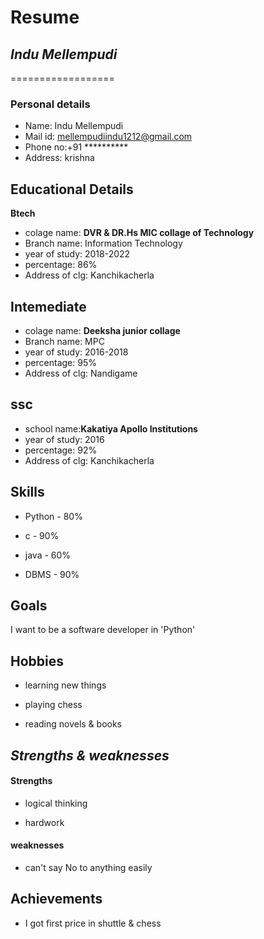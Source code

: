# Resume

## *Indu Mellempudi*
==================

### Personal details
 
 - Name: Indu Mellempudi<br>
 - Mail id: mellempudiindu1212@gmail.com<br>
 - Phone no:+91 **********<br>
 - Address: krishna<br>
 
 ## Educational Details
  
  **Btech**
  
  - colage name: __DVR & DR.Hs MIC collage of Technology__<br>
  - Branch name: Information Technology<br>
  - year of study: 2018-2022<br>
  - percentage: 86%<br>
  - Address of clg: Kanchikacherla<br>

## Intemediate
  
  - colage name: __Deeksha junior collage__ <br>
  - Branch name: MPC<br>
  - year of study: 2016-2018<br>
  - percentage: 95%<br>
  - Address of clg: Nandigame<br>

## ssc

  - school name:__Kakatiya Apollo Institutions__<br>
  - year of study: 2016<br>
  - percentage: 92%<br>
  - Address of clg: Kanchikacherla<br>

## Skills
- Python  -  80%

- c       -  90%

- java    -  60%

- DBMS    -  90%

## Goals

I want to be a software developer in 'Python'

## Hobbies 

- learning new  things

- playing chess

- reading novels & books

## *Strengths & weaknesses*

#### Strengths

- logical thinking
 
- hardwork

#### weaknesses
 - can't say No to anything easily
 
 ## **Achievements**
 
 - I got first price in shuttle & chess
 



